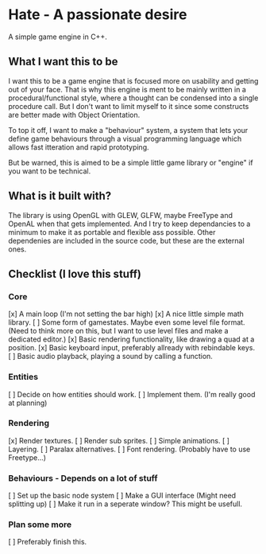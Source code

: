 # Hate - A passionate desire
A simple game engine in C++.

## What I want this to be
I want this to be a game engine that is focused more on usability and getting out of your face.
That is why this engine is ment to be mainly written in a procedural/functional style, where 
a thought can be condensed into a single procedure call. But I don't want to limit myself
to it since some constructs are better made with Object Orientation.

To top it off, I want to make a "behaviour" system, a system that lets your define game behaviours
through a visual programming language which allows fast itteration and rapid prototyping. 

But be warned, this is aimed to be a simple little game library or "engine" if you want to be technical.

## What is it built with?
The library is using OpenGL with GLEW, GLFW, maybe FreeType and OpenAL when that gets implemented. And I try to keep
dependancies to a minimum to make it as portable and flexible ass possible. Other dependenies are included in the 
source code, but these are the external ones.

## Checklist (I love this stuff)
### Core
[x] A main loop (I'm not setting the bar high)
[x] A nice little simple math library.
[ ] Some form of gamestates. Maybe even some level file format. (Need to think more on this, but I want to use level files and make a dedicated editor.)
[x] Basic rendering functionality, like drawing a quad at a position.
[x] Basic keyboard input, preferably allready with rebindable keys.
[ ] Basic audio playback, playing a sound by calling a function.
### Entities
[ ] Decide on how entities should work.
[ ] Implement them. (I'm really good at planning)
### Rendering
[x] Render textures.
[ ] Render sub sprites.
[ ] Simple animations.
[ ] Layering.
[ ] Paralax alternatives.
[ ] Font rendering. (Probably have to use Freetype...)
### Behaviours - Depends on a lot of stuff
[ ] Set up the basic node system
[ ] Make a GUI interface (Might need splitting up)
[ ] Make it run in a seperate window? This might be usefull.
### Plan some more
[ ] Preferably finish this.

